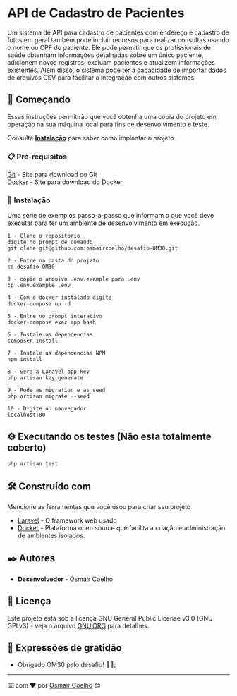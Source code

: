 # API de Cadastro de Pacientes

Um sistema de API para cadastro de pacientes com endereço e cadastro de fotos em geral também pode incluir recursos para
realizar consultas usando o nome ou CPF do paciente. Ele pode permitir que os profissionais de saúde obtenham informações 
detalhadas sobre um único paciente, adicionem novos registros, excluam pacientes e atualizem informações existentes.
Além disso, o sistema pode ter a capacidade de importar dados de arquivos CSV para facilitar a integração com outros sistemas. 

## 🚀 Começando

Essas instruções permitirão que você obtenha uma cópia do projeto em operação na sua máquina local para fins de desenvolvimento e teste.

Consulte **[Instalação](###-Instalação)** para saber como implantar o projeto.

### 📋 Pré-requisitos

[Git](https://git-scm.com/downloads) - Site para download do Git <br>
[Docker](https://www.docker.com/products/docker-desktop/) - Site para download do Docker 


### 🔧 Instalação

Uma série de exemplos passo-a-passo que informam o que você deve executar para ter um ambiente de desenvolvimento em execução.

```
1 - Clone o repositorio 
digite no prompt de comando 
git clone git@github.com:osmaircoelho/desafio-OM30.git
 
2 - Entre na pasta do projeto  
cd desafio-OM30

3 - copie o arquivo .env.example para .env
cp .env.example .env 

4 - Com o docker instalado digite
docker-compose up -d

5 - Entre no prompt interativo
docker-compose exec app bash

6 - Instale as dependencias
composer install

7 - Instale as dependencias NPM
npm install

8 - Gera a Laravel app key
php artisan key:generate

9 - Rode as migration e as seed
php artisan migrate --seed

10 - Digite no nanvegador
localhost:80 
```

## ⚙️ Executando os testes (Não esta totalmente coberto)

```
php artisan test
```
## 🛠️ Construído com

Mencione as ferramentas que você usou para criar seu projeto

* [Laravel](https://laravel.com/docs/8.x) - O framework web usado
* [Docker](https://docs.docker.com/) - Plataforma open source que facilita a criação e administração de ambientes isolados.

## ✒️ Autores

* **Desenvolvedor** - [Osmair Coelho](https://github.com/osmaircoelho)

## 📄 Licença

Este projeto está sob a licença GNU General Public License v3.0 (GNU GPLv3) - veja o arquivo [GNU.ORG](https://www.gnu.org/licenses/gpl-3.0.pt-br.html) para detalhes.
## 🎁 Expressões de gratidão

* Obrigado OM30 pelo desafio! 🦾📢;
---
⌨️ com ❤️ por [Osmair Coelho](https://github.com/osmaircoelho/) 😊
